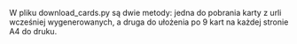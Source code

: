 W pliku download_cards.py są dwie metody: jedna do pobrania karty z urli wcześniej wygenerowanych, a druga do ułożenia po 9 kart na każdej stronie A4 do druku.
